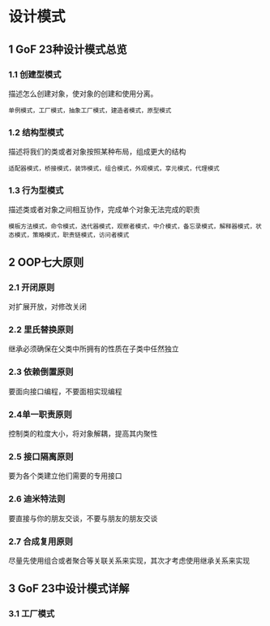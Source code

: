 # 设计模式

## 1 GoF 23种设计模式总览

### 1.1 创建型模式

描述怎么创建对象，使对象的创建和使用分离。

`单例模式，工厂模式，抽象工厂模式，建造者模式，原型模式`

### 1.2 结构型模式

描述将我们的类或者对象按照某种布局，组成更大的结构

`适配器模式，桥接模式，装饰模式，组合模式，外观模式，享元模式，代理模式`

### 1.3 行为型模式

描述类或者对象之间相互协作，完成单个对象无法完成的职责

`模板方法模式，命令模式，迭代器模式，观察者模式，中介模式，备忘录模式，解释器模式，状态模式，策略模式，职责链模式，访问者模式`

## 2 OOP七大原则

### 2.1 开闭原则

对扩展开放，对修改关闭

### 2.2 里氏替换原则

继承必须确保在父类中所拥有的性质在子类中任然独立

### 2.3 依赖倒置原则

要面向接口编程，不要面相实现编程

### 2.4单一职责原则

控制类的粒度大小，将对象解耦，提高其内聚性

### 2.5 接口隔离原则

要为各个类建立他们需要的专用接口

### 2.6 迪米特法则

要直接与你的朋友交谈，不要与朋友的朋友交谈

### 2.7 合成复用原则

尽量先使用组合或者聚合等关联关系来实现，其次才考虑使用继承关系来实现

## 3 GoF 23中设计模式详解

### 3.1 工厂模式

